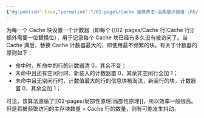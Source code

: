 ```yaml
---
{"dg-publish":true,"permalink":"/02-pages/Cache 替换算法-近期最少使用 LRU/","tags":["personal/blog","计算机组成原理"]}
---
```


为每一个 Cache 块设置一个计数器（即每个 [[02-pages/Cache 行\|Cache 行]]额外需要一位替换位），用于记录每个 Cache 块已经有多久没有被访问了。当 Cache 满后，替换 Cache 计数器最大的，即使用最不频繁的块。有关于计数器的原则如下：
 - 命中时，所命中的行的计数器清 0，其余不变；
 - 未命中且还有空闲行时，新装入的计数器置 0，其余非空闲行全加 1；
 - 未命中且无空闲行时，计数值最大的行的信息块被淘汰，新装行的块，计数器置 0，其余全加 1；

可见，该算法遵循了[[02-pages/局部性原理\|局部性原理]]，所以效率一般很高。但是若被频繁访问的主存块数量 > Cache 行的数量，则有可能发生抖动。

